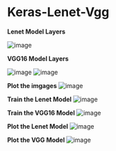 # Keras-Lenet-Vgg

__Lenet Model Layers__

![image](https://user-images.githubusercontent.com/47645194/67740451-1b1fdf00-f9d3-11e9-874d-b29c54d476fb.png)

__VGG16 Model Layers__

![image](https://user-images.githubusercontent.com/47645194/67740590-9386a000-f9d3-11e9-854b-47fe07fa908d.png)
![image](https://user-images.githubusercontent.com/47645194/67740616-a305e900-f9d3-11e9-8d11-111538de479a.png)

__Plot the imgages__
![image](https://user-images.githubusercontent.com/47645194/67740667-d5174b00-f9d3-11e9-94f7-a92dcf8372af.png)

__Train the Lenet Model__
![image](https://user-images.githubusercontent.com/47645194/67818529-cd58b480-fa6e-11e9-837c-48b53e37a1db.png)

__Train the VGG16 Model__
![image](https://user-images.githubusercontent.com/47645194/67818580-f8db9f00-fa6e-11e9-9ac4-ea9a638b6417.png)

__Plot the Lenet Model__
![image](https://user-images.githubusercontent.com/47645194/67818639-3f30fe00-fa6f-11e9-8100-8f3e923bdf73.png)

__Plot the VGG Model__
![image](https://user-images.githubusercontent.com/47645194/67818674-5bcd3600-fa6f-11e9-8770-70f6060e0ab0.png)
